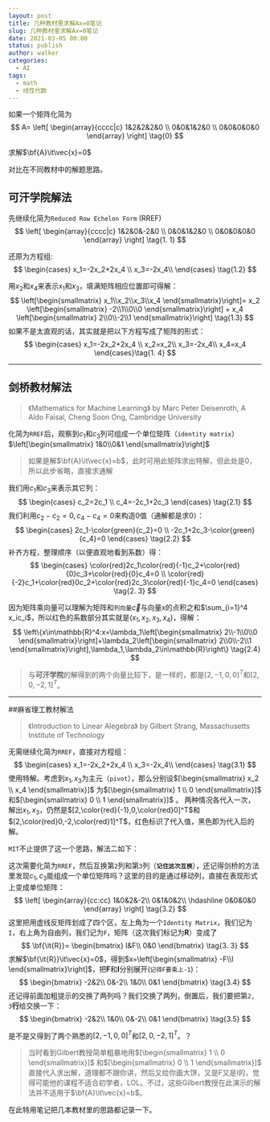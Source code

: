 ```yaml
---
layout: post
title: 几种教材里求解Ax=0笔记
slug: 几种教材里求解Ax=0笔记
date: 2021-03-05 00:00
status: publish
author: walker
categories: 
  - AI
tags:
  - math
  - 线性代数
---
```


如果一个矩阵化简为
$$
A=
\left[
    \begin{array}{cccc|c}
    1&2&2&2&0 \\
    0&0&1&2&0 \\
    0&0&0&0&0
    \end{array}
\right] \tag{0}
$$

求解$\bf{A}\it\vec{x}=0$

对比在不同教材中的解题思路。

## 可汗学院解法

先继续化简为`Reduced Row Echelon Form` (RREF)
$$
\left[
    \begin{array}{cccc|c}
    1&2&0&-2&0 \\
    0&0&1&2&0 \\
    0&0&0&0&0
    \end{array}
\right] \tag{1. 1}
$$

还原为方程组:
$$ 
\begin{cases}
    x_1=-2x_2+2x_4 \\
    x_3=-2x_4\\
\end{cases} \tag{1.2}
$$

用$x_2$和$x_4$来表示$x_1$和$x_3$，填满矩阵相应位置即可得解：
$$
\left[\begin{smallmatrix} x_1\\x_2\\x_3\\x_4 \end{smallmatrix}\right]=
x_2 \left[\begin{smallmatrix} -2\\1\\0\\0 \end{smallmatrix}\right] +
x_4 \left[\begin{smallmatrix} 2\\0\\-2\\1 \end{smallmatrix}\right] \tag{1.3}
$$
如果不是太直观的话，其实就是把以下方程写成了矩阵的形式：
$$
\begin{cases}
    x_1=-2x_2+2x_4 \\
    x_2=x_2\\
    x_3=-2x_4\\
    x_4=x_4
\end{cases}\tag{1. 4}
$$

----

## 剑桥教材解法

> 《Mathematics for Machine Learning》
by Marc Peter Deisenroth, A Aldo Faisal, Cheng Soon Ong,
Cambridge University

化简为`RREF`后，观察到$c_1$和$c_3$列可组成一个单位矩阵（`identity matrix`）$\left[\begin{smallmatrix} 1&0\\0&1 \end{smallmatrix}\right]$

> 如果是解$\bf{A}\it\vec{x}=b$，此时可用此矩阵求出特解，但此处是0，所以此步省略，直接求通解

我们用$c_1$和$c_3$来表示其它列：
$$
\begin{cases}
c_2=2c_1 \\
c_4=-2c_1+2c_3
\end{cases} \tag{2.1}
$$
我们利用$c_2-c_2=0, c_4-c_4=0$来构造0值（通解都是求0）：
$$
\begin{cases}
2c_1-\color{green}{c_2}=0 \\
-2c_1+2c_3-\color{green}{c_4}=0
\end{cases} \tag{2.2}
$$
补齐方程，整理顺序（以便直观地看到系数）得：
$$
\begin{cases}
\color{red}2c_1\color{red}{-1}c_2+\color{red}{0}c_3+\color{red}{0}c_4=0 \\
\color{red}{-2}c_1+\color{red}0c_2+\color{red}2c_3\color{red}{-1}c_4=0
\end{cases} \tag{2. 3}
$$

因为矩阵乘向量可以理解为矩阵和`列向量`$\vec{c}$与向量$x$的点积之和$\sum_{i=1}^4 x_ic_i$，所以红色的系数部分其实就是$(x_1, x_2, x_3, x_4)$，得解：
$$
\left\{x\in\mathbb{R}^4:x=\lambda_1\left[\begin{smallmatrix} 2\\-1\\0\\0 \end{smallmatrix}\right]+\lambda_2\left[\begin{smallmatrix} 2\\0\\-2\\1 \end{smallmatrix}\right],\lambda_1,\lambda_2\in\mathbb{R}\right\} \tag{2.4}
$$

> 与**可汗学院**的解得到的两个向量比较下，是一样的，都是$[2,-1,0,0]^T$和$[2,0,-2,1]^T$。

----

##麻省理工教材解法

> 《Introduction to Linear Alegebra》
by Gilbert Strang, 
Massachusetts Institute of Technology

无需继续化简为`RREF`，直接对方程组：
$$ 
\begin{cases}
    x_1=-2x_2+2x_4 \\
    x_3=-2x_4\\
\end{cases} \tag{3.1}
$$
使用特解。考虑到$x_1,x_3$为主元（`pivot`），那么分别设$[\begin{smallmatrix} x_2 \\ x_4 \end{smallmatrix}]$ 为$[\begin{smallmatrix} 1 \\ 0 \end{smallmatrix}]$ 和$[\begin{smallmatrix} 0 \\ 1 \end{smallmatrix}]$ 。
两种情况各代入一次，解出$x_1,x_3$，仍然是$[2,\color{red}{-1},0,\color{red}0]^T$和$[2,\color{red}0,-2,\color{red}1]^T$，红色标识了代入值，黑色即为代入后的解。

`MIT`不止提供了这一个思路，解法二如下：

这次需要化简为`RREF`，然后互换第`2`列和第`3`列（**`记住这次互换`**），还记得剑桥的方法里发现$c_1,c_3$能组成一个单位矩阵吗？这里的目的是通过移动列，直接在表现形式上变成单位矩阵：
$$
\left[
    \begin{array}{cc:cc}
    1&0&2&-2\\
    0&1&0&2\\
    \hdashline
    0&0&0&0
    \end{array}
\right] \tag{3.2}
$$
这里把用虚线反矩阵划成了四个区，左上角为一个`Identity Matrix`，我们记为`I`，右上角为自由列，我们记为`F`，矩阵（这次我们标记为**R**）变成了
$$
\bf{\it{R}}=
\begin{bmatrix}
I&F\\
0&0
\end{bmatrix} \tag{3. 3}
$$
求解$\bf{\it{R}}\it\vec{x}=0$，得到$x=\left[\begin{smallmatrix} -F\\I \end{smallmatrix}\right]$，把**F**和**I**分别展开(`记得F要乘上-1`)：
$$
\begin{bmatrix}
-2&2\\
0&-2\\
1&0\\
0&1
\end{bmatrix} \tag{3.4}
$$
还记得前面加粗提示的交换了两列吗？我们交换了两列，倒置后，我们要把第`2, 3`**行**给交换一下：
$$
\begin{bmatrix}
-2&2\\
1&0\\
0&-2\\
0&1
\end{bmatrix} \tag{3.5}
$$

是不是又得到了两个熟悉的$[2,-1,0,0]^T$和$[2,0,-2,1]^T$。？

>当时看到Gilbert教授简单粗暴地用$[\begin{smallmatrix} 1 \\ 0 \end{smallmatrix}]$ 和$[\begin{smallmatrix} 0 \\ 1 \end{smallmatrix}]$ 直接代入求出解，道理都不跟你讲，然后又给你画大饼，又是F又是I的，觉得可能他的课程不适合初学者，LOL。不过，这些Gilbert教授在此演示的解法并不适用于$\bf{A}\it\vec{x}=b$。

在此特用笔记把几本教材里的思路都记录一下。
